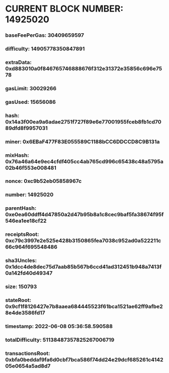 # CURRENT BLOCK NUMBER: 14925020

### baseFeePerGas: 30409659597
### difficulty: 14905778350847891
### extraData: 0xd883010a0f846765746888676f312e31372e35856c696e7578
### gasLimit: 30029266
### gasUsed: 15656086
### hash: 0x14a3f00ea9a6adae2751f727f89e6e77001955fceb8fb1cd7089dfd8f9957031
### miner: 0x6EBaF477F83E055589C1188bCC6DDCCD8C9B131a
### mixHash: 0x76a46a64e9ec4cfdf405cc4ab765cd996c65438c48a5795a02b46f553e008481
### nonce: 0xc9b52eb05858967c
### number: 14925020
### parentHash: 0xe0ea60ddff4d47850a2d47b95b8a1c8cec9baf5fa38674f95f546ea1ee18cf22
### receiptsRoot: 0xc79c3997e2e525e428b3150865fea7038c952ad0a522211c66c964f695548486
### sha3Uncles: 0x1dcc4de8dec75d7aab85b567b6ccd41ad312451b948a7413f0a142fd40d49347
### size: 150793
### stateRoot: 0x9cf1f8126427e7b8aaea684445523f61bca1521ae62ff9afbe28e4de3586fd17
### timestamp: 2022-06-08 05:36:58.590588
### totalDifficulty: 51138487357825267006719
### transactionsRoot: 0xbfa0beddaf9fa6d0cbf7bca586f74dd24e29dcf685261c414205e0654a5ad8d7
